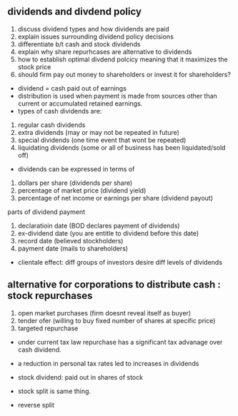 ## dividends and divdend policy

1) discuss dividend types and how dividends are paid
2) explain issues surrounding dividend policy decisions
3) differentiate b/t cash and stock dividends
4) explain why share repurhcases are alternative to dividends
5) how to establish optimal divdend polcicy meaning that it maximizes the stock price
6) should firm pay out money to shareholders or invest it for shareholders?

* dividend = cash paid out of earnings
* distribution is used when payment is made from sources other than current or accumulated retained earnings. 
* types of cash dividends are: 
1) regular cash dividends
2) extra dividends (may or may not be repeated in future)
3) special dividends (one time event that wont be repeated)
4) liquidating dividends (some or all of business has been liquidated/sold off)

* dividends can be expressed in terms of 
1) dollars per share (dividends per share)
2) percentage of market price (dividend yield)
3) percentage of net income or earnings per share (dividend payout)

parts of dividend payment

1) declaratioin date (BOD declares payment of dividends)
2) ex-dividend date (you are entitle to dividend before this date)
3) record date (believed stockholders)
4) payment date (mails to shareholders)

* clientale effect: diff groups of investors desire diff levels of dividends

 ## alternative for corporations to distribute cash : stock repurchases
 1) open market purchases (firm doesnt reveal itself as buyer)
 2) tender ofer (willing to buy fixed number of shares at specific price)
 3) targeted repurchase 
 
 * under current tax law repurchase has a significant tax advanage over cash dividend. 
 * a reduction in personal tax rates led to increases in dividends
 
 * stock dividend: paid out in shares of stock
 * stock split is same thing. 
 * reverse split
